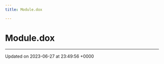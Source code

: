 ```yaml
---
title: Module.dox

---
```


# Module.dox








-------------------------------

Updated on 2023-06-27 at 23:49:56 +0000
